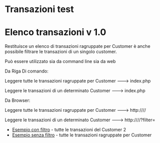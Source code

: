 # Transazioni test

# Elenco transazioni v 1.0

Restituisce un elenco di transazioni ragruppate per Customer è anche possibile filtrare le transazioni di un singolo customer.

Può essere utilizzato sia da command line sia da web

Da Riga Di comando:

Leggere tutte le transazioni ragruppate per Customer  ---> index.php

Leggere le transazioni di un determinato Customer  ---> index.php <filtro>

Da Browser:

Leggere tutte le transazioni ragruppate per Customer  ---> http://<host>/<folder>/

Leggere le transazioni di un determinato Customer  ---> http://<host>/<folder>/?filter=<filtro>

* [Esempio con filtro](https://www.alessandrogiansante.com/test/transazioni/?filter=2) - tutte le transazioni del Customer 2
* [Esempio senza filtro](https://www.alessandrogiansante.com/test/transazioni/) - tutte le transazioni ragruppate per Customer 